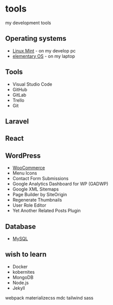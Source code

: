 # tools
my development tools

## Operating systems

* [Linux Mint](https://www.linuxmint.com/) - on my develop pc
* [elementary OS](https://elementary.io/) - on my laptop

## Tools

* Visual Studio Code
* GitHub
* GitLab
* Trello
* Git

## Laravel

## React

## WordPress

* [WooCommerce](https://woocommerce.com/)
* Menu Icons
* Contact Form Submissions
* Google Analytics Dashboard for WP (GADWP)
* Google XML Sitemaps
* Page Builder by SiteOrigin
* Regenerate Thumbnails
* User Role Editor
* Yet Another Related Posts Plugin

## Database

* [MySQL](https://www.mysql.com/)


## wish to learn
* Docker
* kobernites
* MongoDB
* Node.js
* Jekyll

webpack
materializecss
mdc
tailwind
sass


